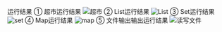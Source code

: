 运行结果
  ① 超市运行结果
  ![超市](https://user-images.githubusercontent.com/106717015/176110514-06959bf6-7eb5-4d92-b9d2-c2c2c805fd62.png)
  ② List运行结果
  ![List](https://user-images.githubusercontent.com/106717015/176110649-d5ea8448-6523-4e3f-ba73-2d2e01454567.png)
  ③ Set运行结果
  ![set](https://user-images.githubusercontent.com/106717015/176110740-6e6be32f-3fb5-4a60-862e-fae5fd4e173a.png)
  ④ Map运行结果
  ![map](https://user-images.githubusercontent.com/106717015/176110806-9c00c763-868a-4df9-b591-6dcad9cb976d.png)
  ⑤ 文件输出输出运行结果
  ![读写文件](https://user-images.githubusercontent.com/106717015/176110949-87d787b6-fb18-4162-a9cf-a32bb253fe48.png)
